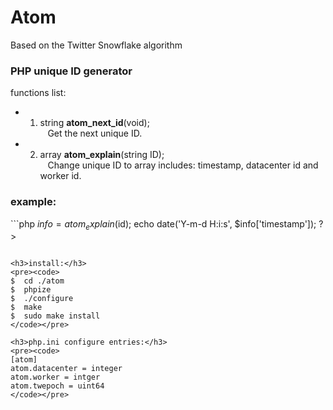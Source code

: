 Atom
====
Based on the Twitter Snowflake algorithm

<h3>PHP unique ID generator</h3>

functions list:<br />

* 1) string <b>atom_next_id</b>(void);<br />
&nbsp;&nbsp;&nbsp;Get the next unique ID.<br />

* 2) array <b>atom_explain</b>(string ID);<br />
&nbsp;&nbsp;&nbsp;Change unique ID to array includes: timestamp, datacenter id and worker id.<br />

<h3>example:</h3>
```php
<?php
$id = atom_next_id();
echo $id;

$info = atom_explain($id);
echo date('Y-m-d H:i:s', $info['timestamp']);
?>
```

<h3>install:</h3>
<pre><code>
$  cd ./atom
$  phpize
$  ./configure
$  make
$  sudo make install
</code></pre>

<h3>php.ini configure entries:</h3>
<pre><code>
[atom]
atom.datacenter = integer
atom.worker = intger
atom.twepoch = uint64
</code></pre>
